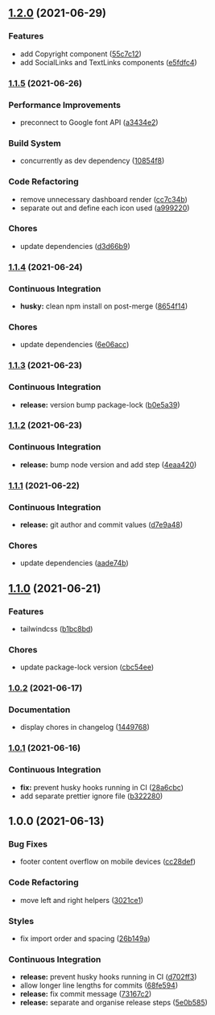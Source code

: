 ## [1.2.0](https://github.com/Joshua-Booth/creact/compare/v1.1.5...v1.2.0) (2021-06-29)


### Features

* add Copyright component ([55c7c12](https://github.com/Joshua-Booth/creact/commit/55c7c1215a1b9d76a89c95f759f358de92eea10d))
* add SocialLinks and TextLinks components ([e5fdfc4](https://github.com/Joshua-Booth/creact/commit/e5fdfc44ed859776b8056e47c0f5fd1970f04bda))

### [1.1.5](https://github.com/Joshua-Booth/creact/compare/v1.1.4...v1.1.5) (2021-06-26)


### Performance Improvements

* preconnect to Google font API ([a3434e2](https://github.com/Joshua-Booth/creact/commit/a3434e284fcf9bd5edf6770e10aa9ad65aa35932))


### Build System

* concurrently as dev dependency ([10854f8](https://github.com/Joshua-Booth/creact/commit/10854f828b2d39efc0b1a6b4cd6927d7420ab92b))


### Code Refactoring

* remove unnecessary dashboard render ([cc7c34b](https://github.com/Joshua-Booth/creact/commit/cc7c34b3d18b3832c4513a31f40271709dfc04d0))
* separate out and define each icon used ([a999220](https://github.com/Joshua-Booth/creact/commit/a999220dd973a0d0d1d5ff5feff7a46bdc6b830d))


### Chores

* update dependencies ([d3d66b9](https://github.com/Joshua-Booth/creact/commit/d3d66b97a7e75077d45ff2dbfd7253fc78827540))

### [1.1.4](https://github.com/Joshua-Booth/creact/compare/v1.1.3...v1.1.4) (2021-06-24)


### Continuous Integration

* **husky:** clean npm install on post-merge ([8654f14](https://github.com/Joshua-Booth/creact/commit/8654f14c5625fd37a698063d5f06c2bb21385eed))


### Chores

* update dependencies ([6e06acc](https://github.com/Joshua-Booth/creact/commit/6e06accf6dbf151a44eaf16cc2e4fa625923e848))

### [1.1.3](https://github.com/Joshua-Booth/creact/compare/v1.1.2...v1.1.3) (2021-06-23)


### Continuous Integration

* **release:** version bump package-lock ([b0e5a39](https://github.com/Joshua-Booth/creact/commit/b0e5a397865415e73252892f976bd1726bfbd7ef))

### [1.1.2](https://github.com/Joshua-Booth/creact/compare/v1.1.1...v1.1.2) (2021-06-23)


### Continuous Integration

* **release:** bump node version and add step ([4eaa420](https://github.com/Joshua-Booth/creact/commit/4eaa420bc1025ade15c63a6cf6e5fd8ed0c4df70))

### [1.1.1](https://github.com/Joshua-Booth/creact/compare/v1.1.0...v1.1.1) (2021-06-22)


### Continuous Integration

* **release:** git author and commit values ([d7e9a48](https://github.com/Joshua-Booth/creact/commit/d7e9a4893e6b7d4b4a322be59515d0e8a24def4f))


### Chores

* update dependencies ([aade74b](https://github.com/Joshua-Booth/creact/commit/aade74bf89c0f39b54407a6a9022a4289fc3deb3))

## [1.1.0](https://github.com/Joshua-Booth/creact/compare/v1.0.2...v1.1.0) (2021-06-21)


### Features

* tailwindcss ([b1bc8bd](https://github.com/Joshua-Booth/creact/commit/b1bc8bdaef3c2389b02d3e6e82aac24ba15118af))


### Chores

* update package-lock version ([cbc54ee](https://github.com/Joshua-Booth/creact/commit/cbc54ee4c8baa4d6676f4bccc6a4525c7c8a1c09))

### [1.0.2](https://github.com/Joshua-Booth/creact/compare/v1.0.1...v1.0.2) (2021-06-17)


### Documentation

* display chores in changelog ([1449768](https://github.com/Joshua-Booth/creact/commit/1449768d535c3745c401df4531a2e5288a8d29a3))

### [1.0.1](https://github.com/Joshua-Booth/creact/compare/v1.0.0...v1.0.1) (2021-06-16)


### Continuous Integration

* **fix:** prevent husky hooks running in CI ([28a6cbc](https://github.com/Joshua-Booth/creact/commit/28a6cbc9f64fdc1a25adf87cedf2fa727b63c3de))
* add separate prettier ignore file ([b322280](https://github.com/Joshua-Booth/creact/commit/b3222800f6d619dd71ab99fbf2b3ed87a8914358))

## 1.0.0 (2021-06-13)


### Bug Fixes

* footer content overflow on mobile devices ([cc28def](https://github.com/Joshua-Booth/creact/commit/cc28def2c32d1eab654f82ff6664476e70e71999))


### Code Refactoring

* move left and right helpers ([3021ce1](https://github.com/Joshua-Booth/creact/commit/3021ce1dfb0a1f42ebeeb882ab6ac70c8b2cd802))


### Styles

* fix import order and spacing ([26b149a](https://github.com/Joshua-Booth/creact/commit/26b149ad8ade8d46cd5afaa44c181f7b4b953437))


### Continuous Integration

* **release:** prevent husky hooks running in CI ([d702ff3](https://github.com/Joshua-Booth/creact/commit/d702ff31b09c8a13856af050606cac8180611d36))
* allow longer line lengths for commits ([68fe594](https://github.com/Joshua-Booth/creact/commit/68fe594cc548b9890fea916a6e73ce12f87d62c8))
* **release:** fix commit message ([73167c2](https://github.com/Joshua-Booth/creact/commit/73167c26c5bcfbc49a3d7fa37acf300a028ff003))
* **release:** separate and organise release steps ([5e0b585](https://github.com/Joshua-Booth/creact/commit/5e0b5855c7d983ea0a70001d47fa0a598ee60384))
